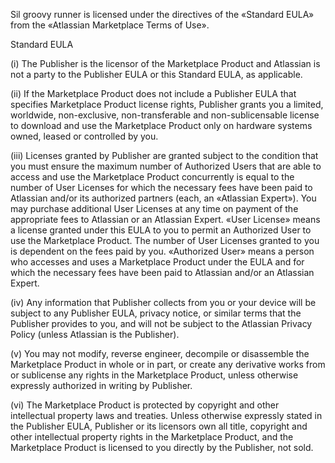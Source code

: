 Sil groovy runner is licensed under the directives of the «Standard EULA» from the «Atlassian Marketplace Terms of Use».

Standard EULA

(i) The Publisher is the licensor of the Marketplace Product and Atlassian is not a party to the Publisher EULA or this Standard EULA, as applicable.

(ii) If the Marketplace Product does not include a Publisher EULA that specifies Marketplace Product license rights, Publisher grants you a limited, worldwide, non-exclusive, non-transferable and non-sublicensable license to download and use the Marketplace Product only on hardware systems owned, leased or controlled by you.

(iii) Licenses granted by Publisher are granted subject to the condition that you must ensure the maximum number of Authorized Users that are able to access and use the Marketplace Product concurrently is equal to the number of User Licenses for which the necessary fees have been paid to Atlassian and/or its authorized partners (each, an «Atlassian Expert»). You may purchase additional User Licenses at any time on payment of the appropriate fees to Atlassian or an Atlassian Expert. «User License» means a license granted under this EULA to you to permit an Authorized User to use the Marketplace Product. The number of User Licenses granted to you is dependent on the fees paid by you. «Authorized User» means a person who accesses and uses a Marketplace Product under the EULA and for which the necessary fees have been paid to Atlassian and/or an Atlassian Expert.

(iv) Any information that Publisher collects from you or your device will be subject to any Publisher EULA, privacy notice, or similar terms that the Publisher provides to you, and will not be subject to the Atlassian Privacy Policy (unless Atlassian is the Publisher).

(v) You may not modify, reverse engineer, decompile or disassemble the Marketplace Product in whole or in part, or create any derivative works from or sublicense any rights in the Marketplace Product, unless otherwise expressly authorized in writing by Publisher.

(vi) The Marketplace Product is protected by copyright and other intellectual property laws and treaties. Unless otherwise expressly stated in the Publisher EULA, Publisher or its licensors own all title, copyright and other intellectual property rights in the Marketplace Product, and the Marketplace Product is licensed to you directly by the Publisher, not sold.
